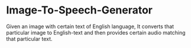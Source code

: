 # Image-To-Speech-Generator
Given an image with certain text of English language, It converts that particular image to English-text and then provides certain audio matching that particular text.

